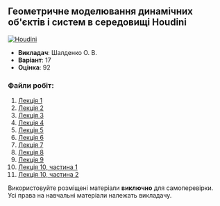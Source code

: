 ## Геометричне моделювання динамічних об'єктів і систем в середовищі Houdini

[![Houdini](https://img.shields.io/badge/Houdini-black?style=for-the-badge&logo=Houdini&logoColor=FF4713)](#)

- **Викладач**: Шалденко О. В.
- **Варіант**: 17
- **Оцінка**: 92

### Файли робіт:
  1. [Лекція 1](./Lecture1.hipnc)
  2. [Лекція 2](./Lecture2.hipnc)
  3. [Лекція 3](./Lecture3.hipnc)
  4. [Лекція 4](./Lecture4.hipnc)
  5. [Лекція 5](./Lecture5.hipnc)
  6. [Лекція 6](./Lecture6.hipnc)
  7. [Лекція 7](./Lecture7.hipnc)
  8. [Лекція 8](./Lecture8.hipnc)
  9. [Лекція 9](./Lecture9.hipnc)
  10. [Лекція 10, частина 1](./Lecture10-1.hipnc)
  11. [Лекція 10, частина 2](./Lecture10-2.hipnc)

Використовуйте розміщені матеріали **виключно** для самоперевірки. <br>
Усі права на навчальні матеріали належать викладачу.